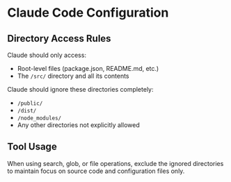 # Claude Code Configuration

## Directory Access Rules

Claude should only access:
- Root-level files (package.json, README.md, etc.)
- The `/src/` directory and all its contents

Claude should ignore these directories completely:
- `/public/`
- `/dist/`
- `/node_modules/`
- Any other directories not explicitly allowed

## Tool Usage

When using search, glob, or file operations, exclude the ignored directories to maintain focus on source code and configuration files only.